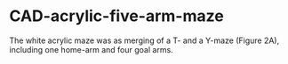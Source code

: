 # CAD-acrylic-five-arm-maze
The white acrylic maze was as merging of a T- and a Y-maze (Figure 2A), including one home-arm and four goal arms. 
